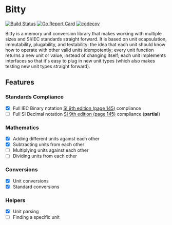 Bitty
=====

[![Build Status](https://travis-ci.org/m3talsmith/bitty.svg?branch=master)](https://travis-ci.org/m3talsmith/bitty) [![Go Report Card](https://goreportcard.com/badge/github.com/m3talsmith/bitty)](https://goreportcard.com/report/github.com/m3talsmith/bitty) [![codecov](https://codecov.io/gh/m3talsmith/bitty/branch/master/graph/badge.svg)](https://codecov.io/gh/m3talsmith/bitty)

Bitty is a memory unit conversion library that makes working with multiple sizes and SI/IEC standards straight forward. It is based on unit ecapsulation, immutability, plugability, and testability: the idea that each unit should know how to operate with other valid units idempotently; every unit function returns a new unit or value, instead of changing itself; each unit implements interfaces so that it's easy to plug in new unit types (which also makes testing new unit types straight forward).

Features
--------

### Standards Compliance

- [x] Full IEC Binary notation [SI 9th edition (page 145)](https://www.bipm.org/utils/common/pdf/si-brochure/SI-Brochure-9.pdf) compliance
- [ ] Full SI Decimal notation [SI 9th edition (page 145)](https://www.bipm.org/utils/common/pdf/si-brochure/SI-Brochure-9.pdf) compliance (**partial**)

### Mathematics

- [x] Adding different units against each other
- [x] Subtracting units from each other
- [ ] Multiplying units against each other
- [ ] Dividing units from each other

### Conversions

- [x] Unit conversions
- [x] Standard conversions

### Helpers

- [x] Unit parsing
- [ ] Finding a specific unit
